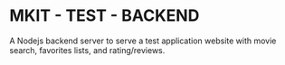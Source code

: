 # MKIT - TEST - BACKEND

A Nodejs backend server to serve a test application website with movie search, favorites lists, and rating/reviews.

